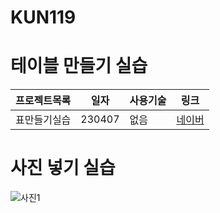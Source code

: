 # KUN119
 
# 테이블 만들기 실습

프로젝트목록 | 일자 | 사용기술 | 링크
------------|------|-------|-----|
표만들기실습| 230407 | 없음 |[네이버](https://www.naver.com/)

# 사진 넣기 실습
![사진1](https://user-images.githubusercontent.com/124117010/230518757-8c82ad6e-2574-4490-b9bc-91cbc8157f8b.JPG)
